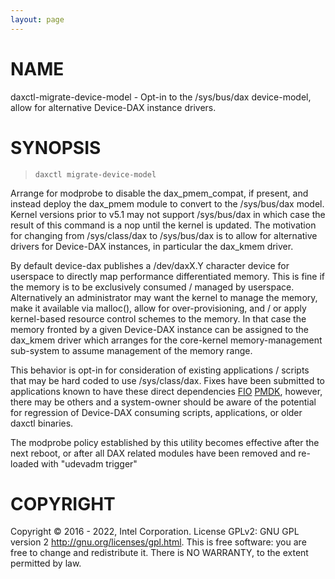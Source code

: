 ```yaml
---
layout: page
---
```


# NAME

daxctl-migrate-device-model - Opt-in to the /sys/bus/dax device-model,
allow for alternative Device-DAX instance drivers.

# SYNOPSIS

>     daxctl migrate-device-model

Arrange for modprobe to disable the dax_pmem_compat, if present, and
instead deploy the dax_pmem module to convert to the /sys/bus/dax model.
Kernel versions prior to v5.1 may not support /sys/bus/dax in which case
the result of this command is a nop until the kernel is updated. The
motivation for changing from /sys/class/dax to /sys/bus/dax is to allow
for alternative drivers for Device-DAX instances, in particular the
dax_kmem driver.

By default device-dax publishes a /dev/daxX.Y character device for
userspace to directly map performance differentiated memory. This is
fine if the memory is to be exclusively consumed / managed by userspace.
Alternatively an administrator may want the kernel to manage the memory,
make it available via malloc(), allow for over-provisioning, and / or
apply kernel-based resource control schemes to the memory. In that case
the memory fronted by a given Device-DAX instance can be assigned to the
dax_kmem driver which arranges for the core-kernel memory-management
sub-system to assume management of the memory range.

This behavior is opt-in for consideration of existing applications /
scripts that may be hard coded to use /sys/class/dax. Fixes have been
submitted to applications known to have these direct dependencies
[FIO](http://git.kernel.dk/cgit/fio/commit/?id=b08e7d6b18b4)
[PMDK](https://github.com/pmem/pmdk/commit/91bc8620884e), however, there
may be others and a system-owner should be aware of the potential for
regression of Device-DAX consuming scripts, applications, or older
daxctl binaries.

The modprobe policy established by this utility becomes effective after
the next reboot, or after all DAX related modules have been removed and
re-loaded with "udevadm trigger"

# COPYRIGHT

Copyright © 2016 - 2022, Intel Corporation. License GPLv2: GNU GPL
version 2 <http://gnu.org/licenses/gpl.html>. This is free software: you
are free to change and redistribute it. There is NO WARRANTY, to the
extent permitted by law.
